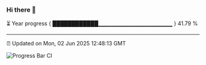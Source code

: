 ### Hi there 👋

⏳ Year progress { ████████████▁▁▁▁▁▁▁▁▁▁▁▁▁▁▁▁▁▁ } 41.79 %

---

⏰ Updated on Mon, 02 Jun 2025 12:48:13 GMT

![Progress Bar CI](https://github.com/liununu/liununu/workflows/Progress%20Bar%20CI/badge.svg)
